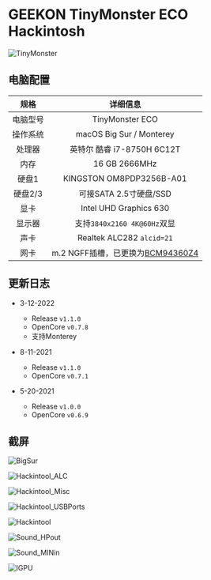 # GEEKON TinyMonster ECO Hackintosh

![TinyMonster](ScreenShots/TinyMonster.png)

## 电脑配置

|   规格   |                           详细信息                           |
| :------: | :----------------------------------------------------------: |
| 电脑型号 |                       TinyMonster ECO                        |
| 操作系统 |                   macOS Big Sur / Monterey                   |
|  处理器  |                  英特尔 酷睿 i7-8750H 6C12T                  |
|   内存   |                        16 GB 2666MHz                         |
|  硬盘1   |                   KINGSTON OM8PDP3256B-A01                   |
| 硬盘2/3  |                    可接SATA 2.5寸硬盘/SSD                    |
|   显卡   |                    Intel UHD Graphics 630                    |
|  显示器  |                 支持`3840x2160 4K@60Hz`双显                  |
|   声卡   |                  Realtek ALC282 `alcid=21`                   |
|   网卡   | m.2 NGFF插槽，已更换为[BCM94360Z4](https://blog.daliansky.net/uploads/WeChatandShop.png) |

## 更新日志

- 3-12-2022
  - Release `v1.1.0`
  - OpenCore `v0.7.8`
  - 支持Monterey
- 8-11-2021
  - Release `v1.1.0`
  - OpenCore `v0.7.1`
  
- 5-20-2021
  
  - Release `v1.0.0`
  - OpenCore `v0.6.9`

## 截屏

![BigSur](ScreenShots/BigSur.png)

![Hackintool_ALC](ScreenShots/Hackintool_ALC.png)

![Hackintool_Misc](ScreenShots/Hackintool_Misc.png)

![Hackintool_USBPorts](ScreenShots/Hackintool_USBPorts.png)

![Hackintool](ScreenShots/Hackintool.png)

![Sound_HPout](ScreenShots/Sound_HPout.png)

![Sound_MINin](ScreenShots/Sound_MINin.png)

![IGPU](ScreenShots/IGPU.png)

